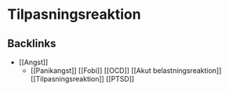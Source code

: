 # Tilpasningsreaktion
## Backlinks
* [[Angst]]
	* [[Panikangst]]
[[Fobi]]
[[OCD]]
	[[Akut belastningsreaktion]]
	[[Tilpasningsreaktion]]
[[PTSD]]

<!-- #anki/deck/Medicine #anki/tag/med/Psychiatry #anki/tag/med/GP -->

<!-- {BearID:A68D7C56-74EB-4A26-8011-DD07A59865C8-3083-000019F545A435EB} -->
